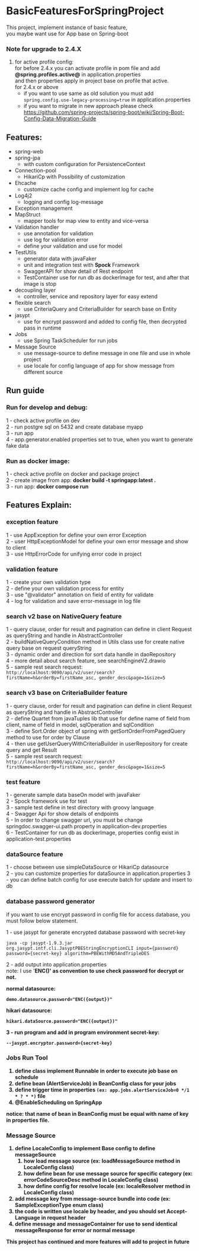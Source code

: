 <!-- ## Welcome to GitHub Pages

You can use the [editor on GitHub](https://github.com/PouyaPouryaie/basicFeaturesForSpringProject/edit/gh-pages/index.md) to maintain and preview the content for your website in Markdown files.

Whenever you commit to this repository, GitHub Pages will run [Jekyll](https://jekyllrb.com/) to rebuild the pages in your site, from the content in your Markdown files.

### Markdown

Markdown is a lightweight and easy-to-use syntax for styling your writing. It includes conventions for

```markdown
Syntax highlighted code block

# Header 1
## Header 2
### Header 3

- Bulleted
- List

1. Numbered
2. List

**Bold** and _Italic_ and `Code` text

[Link](url) and ![Image](src)
```

For more details see [Basic writing and formatting syntax](https://docs.github.com/en/github/writing-on-github/getting-started-with-writing-and-formatting-on-github/basic-writing-and-formatting-syntax).

### Jekyll Themes

Your Pages site will use the layout and styles from the Jekyll theme you have selected in your [repository settings](https://github.com/PouyaPouryaie/basicFeaturesForSpringProject/settings/pages). The name of this theme is saved in the Jekyll `_config.yml` configuration file.

### Support or Contact

Having trouble with Pages? Check out our [documentation](https://docs.github.com/categories/github-pages-basics/) or [contact support](https://support.github.com/contact) and we’ll help you sort it out.
 -->

# BasicFeaturesForSpringProject

This project, implement instance of basic feature, <br> you maybe want use for App base on Spring-boot <br>

### Note for upgrade to 2.4.X 
1) for active profile config: <br>
for before 2.4.x you can activate profile in pom file and add <b>@spring.profiles.active@</b> in application.properties <br>
and then properties apply in project base on profile that active. <br>
for 2.4.x or above
    - if you want to use same as old solution you must add ```spring.config.use-legacy-processing=true``` in application.properties
    - if you want to migrate in new approach please check https://github.com/spring-projects/spring-boot/wiki/Spring-Boot-Config-Data-Migration-Guide


## Features: 
- spring-web
- spring-jpa
    - with custom configuration for PersistenceContext
- Connection-pool
    - HikariCp with Possibility of customization
- Ehcache 
    - customize cache config and implement log for cache
- Log4j2 
    - logging and config log-message
- Exception management
- MapStruct
    - mapper tools for map view to entity and vice-versa
- Validation handler
    - use annotation for validation
    - use log for validation error
    - define your validation and use for model
- TestUtils
  - generator data with javaFaker
  - unit and integration test with <b>Spock</b> Framework
  - SwaggerAPI for show detail of Rest endpoint
  - TestContainer use for run db as dockerImage for test, and after that image is stop
- decoupling layer
    - controller, service and repository layer for easy extend
- flexible search
    - use CriteriaQuery and CriteriaBuilder for search base on Entity
- jasypt
    - use for encrypt password and added to config file, then decrypted pass in runtime
- Jobs
    - use Spring TaskScheduler for run jobs 
- Message Source
    - use message-source to define message in one file and use in whole project
    - use locale for config language of app for show message from different source

## Run guide
### Run for develop and debug: <br>
1 - check active profile on dev <br>
2 - run postgre sql on 5432 and create database myapp <br>
3 - run app <br>
4 - app.generator.enabled properties set to true, when you want to generate fake data <br>

### Run as docker image: <br>
1 - check active profile on docker and package project <br>
2 - create image from app: <b>docker build -t springapp:latest . </b>
<br>
3 - run app: <b>docker compose run</b> <br>


## Features Explain: 
### exception feature

1 - use AppException for define your own error Exception <br>
2 - user HttpExceptionModel for define your own error message and show to client <br>
3 - use HttpErrorCode for unifying error code in project <br>

### validation feature

1 - create your own validation type <br>
2 - define your own validation process for entity <br>
3 - use "@validator" annotation on field of entity for validate <br>
4 - log for validation and save error-message in log file <br>

### search v2 base on NativeQuery feature
1 - query clause, order for result and pagination can define in client Request as queryString and handle in AbstractController <br>
2 - buildNativeQueryCondition method in Utils class use for create native query base on request queryString <br>
3 - dynamic order and direction for sort data handle in daoRepository <br>
4 - more detail about search feature, see searchEngineV2.drawio <br> 
5 - sample rest search request: <br>
```http://localhost:9090/api/v2/user/search?firstName=h&orderBy=firstName_asc, gender_desc&page=1&size=5```

### search v3 base on CriteriaBuilder feature
1 - query clause, order for result and pagination can define in client Request as queryString and handle in AbstractController <br>
2 - define Quartet from javaTuples lib that use for define name of field from client, name of field in model, sqlOperation and sqlCondition <br>
3 - define Sort.Order object of spring with getSortOrderFromPagedQuery method to use for order by Clause<br>
4 - then use getUserQueryWithCriteriaBuilder in userRepository for create query and get Result<br>
5 - sample rest search request: <br>
```http://localhost:9090/api/v2/user/search?firstName=h&orderBy=firstName_asc, gender_desc&page=1&size=5```

### test feature
1 - generate sample data baseOn model with javaFaker <br>
2 - Spock framework use for test <br>
3 - sample test define in test directory with groovy language <br>
4 - Swagger Api for show details of endpoints <br>
5 - In order to change swagger url, you must be change springdoc.swagger-ui.path property in application-dev.properties <br>
6 - TestContainer for run db as dockerImage, properties config exist in application-test.properties <br>

### dataSource feature
1 - choose between use simpleDataSource or HikariCp datasource <br>
2 - you can customize properties for dataSource in application.properties
3 - you can define batch config for use execute batch for update and insert to db

### database password generator
if you want to use encrypt password in config file for access database, you must follow below statement. <br>

1 - use jasypt for generate encrypted database password with secret-key
~~~
java -cp jasypt-1.9.3.jar org.jasypt.intf.cli.JasyptPBEStringEncryptionCLI input={password} password={secret-key} algorithm=PBEWithMD5AndTripleDES
~~~
2 - add output into application.properties <br>
note: I use '<b>ENC()<b>' as convention to use check password for decrypt or not. <br>

normal datasource:
~~~
demo.datasource.password="ENC({output})"
~~~
hikari datasource:
~~~
hikari.dataSource.password="ENC({output})"
~~~
3 - run program and add in program environment secret-key:
~~~
--jasypt.encryptor.password={secret-key}
~~~

### Jobs Run Tool
1) define class implement Runnable in order to execute job base on schedule 
2) define bean (AlertServiceJob) in BeanConfig class for your jobs
3) define trigger time in properties ```(ex: app.jobs.alertServiceJob=0 */1 * ? * *)``` file
4) @EnableScheduling on SpringApp

notice: that name of bean in BeanConfig must be equal with name of key in properties file.

### Message Source
1) define LocaleConfig to implement  Base config to define messageSource
   1) how load message source (ex: loadMessageSource method in LocaleConfig class)
   2) how define bean for use message source for specific category (ex: errorCodeSourceDesc method in LocaleConfig class)
   3) how define config for resolve locale (ex: localeResolver method in LocaleConfig class)
2) add message key from message-source bundle into code (ex: SampleExceptionType enum class)
3) the code is written use locale by header, and you should set Accept-Language in request header
4) define message and messageContainer for use to send identical messageResponse for error or normal message

 
This project has continued and more features will add to project in future <br>


